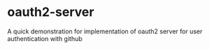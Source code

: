 # oauth2-server

A quick demonstration for implementation of oauth2 server for user authentication with github
